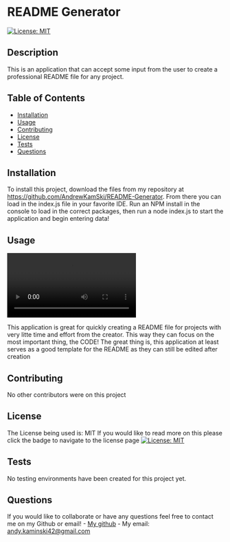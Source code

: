 # README Generator

  [![License: MIT](https://img.shields.io/badge/License-MIT-yellow.svg)](https://opensource.org/licenses/MIT)

  ## Description

  This is an application that can accept some input from the user to create a professional README file for any project.

  ## Table of Contents

  - [Installation](#installation)
  - [Usage](#usage)
  - [Contributing](#contributing)
  - [License](#license)
  - [Tests](#tests)
  - [Questions](#questions)

  ## Installation

  To install this project, download the files from my repository at https://github.com/AndrewKamSki/README-Generator. From there you can load in the index.js file in your favorite IDE. Run an NPM install in the console to load in the correct packages, then run a node index.js to start the application and begin entering data!

  ## Usage

  ![Usage Walkthrough](./utils/Readme-video.mp4)

  This application is great for quickly creating a README file for projects with very litte time and effort from the creator. This way they can focus on the most important thing, the CODE! The great thing is, this application at least serves as a good template for the README as they can still be edited after creation

  ## Contributing

  No other contributors were on this project

  ## License
  The License being used is: MIT
  If you would like to read more on this please click the badge to navigate to the license page
  [![License: MIT](https://img.shields.io/badge/License-MIT-yellow.svg)](https://opensource.org/licenses/MIT)

  ## Tests

  No testing environments have been created for this project yet.
  
  ## Questions

  If you would like to collaborate or have any questions feel free to contact me on my Github or email!
    - [My github](https://github.com/AndrewKamSki)
    - My email: andy.kaminski42@gmail.com
  